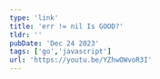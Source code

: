 ```yaml
---
type: 'link'
title: 'err != nil Is GOOD?'
tldr: ''
pubDate: 'Dec 24 2023'
tags: ['go','javascript']
url: 'https://youtu.be/YZhwOWvoR3I'
---
```

